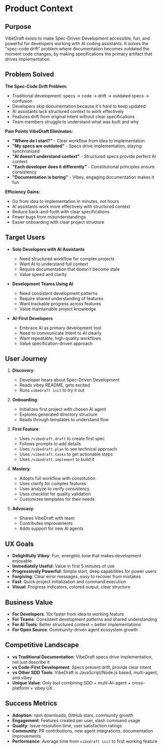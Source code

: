 # Product Context

## Purpose
VibeDraft exists to make Spec-Driven Development accessible, fun, and powerful for developers working with AI coding assistants. It solves the "spec-code drift" problem where documentation becomes outdated the moment code changes, by making specifications the primary artifact that drives implementation.

## Problem Solved

**The Spec-Code Drift Problem:**
- Traditional development: specs → code → drift → outdated specs → confusion
- Developers skip documentation because it's hard to keep updated
- AI assistants lack structured context to work effectively
- Features drift from original intent without clear specifications
- Team members struggle to understand what was built and why

**Pain Points VibeDraft Eliminates:**
- **"Where do I start?"** - Clear workflow from idea to implementation
- **"My specs are outdated"** - Specs drive implementation, staying synchronized
- **"AI doesn't understand context"** - Structured specs provide perfect AI context
- **"Each developer does it differently"** - Constitutional principles ensure consistency
- **"Documentation is boring"** - Vibey, engaging documentation makes it fun

**Efficiency Gains:**
- Go from idea to implementation in minutes, not hours
- AI assistants work more effectively with structured context
- Reduce back-and-forth with clear specifications
- Fewer bugs from misunderstandings
- Easier onboarding with clear project structure

## Target Users

- **Solo Developers with AI Assistants**
  - Need structured workflow for complex projects
  - Want AI to understand full context
  - Require documentation that doesn't become stale
  - Value speed and clarity

- **Development Teams Using AI**
  - Need consistent development patterns
  - Require shared understanding of features
  - Want trackable progress across features
  - Value maintainable project knowledge

- **AI-First Developers**
  - Embrace AI as primary development tool
  - Need to communicate intent to AI clearly
  - Want repeatable, high-quality workflows
  - Value specification-driven approach

## User Journey

1. **Discovery**: 
   - Developer hears about Spec-Driven Development
   - Reads vibey README, gets excited
   - Runs `vibedraft init` to try it out

2. **Onboarding**: 
   - Initializes first project with chosen AI agent
   - Explores generated directory structure
   - Reads through templates to understand flow

3. **First Feature**:
   - Uses `/vibedraft.draft` to create first spec
   - Follows prompts to add details
   - Uses `/vibedraft.plan` to see technical approach
   - Uses `/vibedraft.tasks` to get actionable steps
   - Uses `/vibedraft.implement` to build it

4. **Mastery**:
   - Adopts full workflow with constitution
   - Uses clarify for complex features
   - Uses analyze to verify consistency
   - Uses checklist for quality validation
   - Customizes templates for their needs

5. **Advocacy**:
   - Shares VibeDraft with team
   - Contributes improvements
   - Adds support for new AI agents

## UX Goals
- **Delightfully Vibey**: Fun, energetic tone that makes development enjoyable
- **Immediately Useful**: Value in first 5 minutes of use
- **Progressively Powerful**: Simple start, deep capabilities for power users
- **Forgiving**: Clear error messages, easy to recover from mistakes
- **Fast**: Quick project initialization and command execution
- **Visual**: Progress indicators, colored output, clear structure

## Business Value
- **For Developers**: 10x faster from idea to working feature
- **For Teams**: Consistent development patterns and shared understanding
- **For AI Tools**: Better structured context = better implementations
- **For Open Source**: Community-driven agent ecosystem growth

## Competitive Landscape
- **vs Traditional Documentation**: VibeDraft specs drive implementation, not just describe it
- **vs Code-First Development**: Specs prevent drift, provide clear intent
- **vs Other SDD Tools**: VibeDraft is JavaScript/Node.js based, multi-agent, and vibey
- **Unique Value**: Only tool combining SDD + multi-AI-agent + cross-platform + vibey UX

## Success Metrics
- **Adoption**: npm downloads, GitHub stars, community growth
- **Engagement**: Features created per user, slash command usage
- **Quality**: Issue resolution time, user satisfaction ratings
- **Community**: PR contributions, new agent integrations, documentation improvements
- **Performance**: Average time from `vibedraft init` to first working feature

